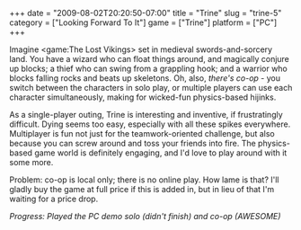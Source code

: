 +++
date = "2009-08-02T20:20:50-07:00"
title = "Trine"
slug = "trine-5"
category = ["Looking Forward To It"]
game = ["Trine"]
platform = ["PC"]
+++

Imagine <game:The Lost Vikings> set in medieval swords-and-sorcery land.  You have a wizard who can float things around, and magically conjure up blocks; a thief who can swing from a grappling hook; and a warrior who blocks falling rocks and beats up skeletons.  Oh, also, <i>there's co-op</i> - you switch between the characters in solo play, or multiple players can use each character simultaneously, making for wicked-fun physics-based hijinks.

As a single-player outing, Trine is interesting and inventive, if frustratingly difficult.  Dying seems too easy, especially with all these spikes everywhere.  Multiplayer is fun not just for the teamwork-oriented challenge, but also because you can screw around and toss your friends into fire.  The physics-based game world is definitely engaging, and I'd love to play around with it some more.

Problem: co-op is local only; there is no online play.  How lame is that?  I'll gladly buy the game at full price if this is added in, but in lieu of that I'm waiting for a price drop.

<i>Progress: Played the PC demo solo (didn't finish) and co-op (AWESOME)</i>